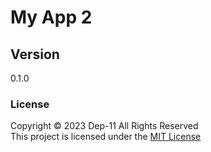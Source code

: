 # My App 2

## Version
0.1.0

### License 
Copyright &copy; 2023 Dep-11 All Rights Reserved <br>
This project is licensed under the [MIT License](License.txt)